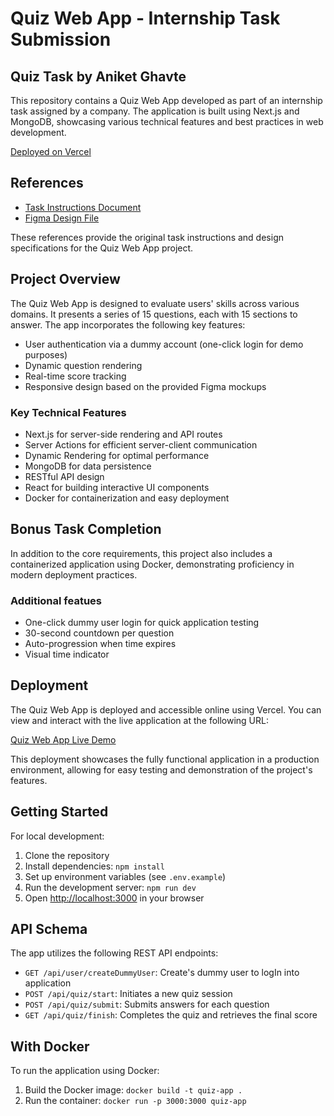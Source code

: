 # Quiz Web App - Internship Task Submission

## Quiz Task by Aniket Ghavte

This repository contains a Quiz Web App developed as part of an internship task assigned by a company. The application is built using Next.js and MongoDB, showcasing various technical features and best practices in web development.

[Deployed on Vercel](https://quiz-upraised-bice.vercel.app/)


## References

- [Task Instructions Document](https://drive.google.com/file/d/12MWlB6WKTdSg78j38zy0Rd-dxiyoclOH/view)
- [Figma Design File](https://www.figma.com/file/sz65ABV7RBrLzgIp8OQSB4/Frontend-Assignment)

These references provide the original task instructions and design specifications for the Quiz Web App project.

## Project Overview

The Quiz Web App is designed to evaluate users' skills across various domains. It presents a series of 15 questions, each with 15 sections to answer. The app incorporates the following key features:

- User authentication via a dummy account (one-click login for demo purposes)
- Dynamic question rendering
- Real-time score tracking
- Responsive design based on the provided Figma mockups

### Key Technical Features

- Next.js for server-side rendering and API routes
- Server Actions for efficient server-client communication
- Dynamic Rendering for optimal performance
- MongoDB for data persistence
- RESTful API design
- React for building interactive UI components
- Docker for containerization and easy deployment

## Bonus Task Completion

In addition to the core requirements, this project also includes a containerized application using Docker, demonstrating proficiency in modern deployment practices.

### Additional featues
- One-click dummy user login for quick application testing
- 30-second countdown per question
- Auto-progression when time expires
- Visual time indicator


## Deployment

The Quiz Web App is deployed and accessible online using Vercel. You can view and interact with the live application at the following URL:

[Quiz Web App Live Demo](https://quiz-upraised-bice.vercel.app/)

This deployment showcases the fully functional application in a production environment, allowing for easy testing and demonstration of the project's features.

## Getting Started

For local development:

1. Clone the repository
2. Install dependencies: `npm install`
3. Set up environment variables (see `.env.example`)
4. Run the development server: `npm run dev`
5. Open [http://localhost:3000](http://localhost:3000) in your browser

## API Schema

The app utilizes the following REST API endpoints:

- `GET /api/user/createDummyUser`: Create's dummy user to logIn into application
- `POST /api/quiz/start`: Initiates a new quiz session
- `POST /api/quiz/submit`: Submits answers for each question
- `GET /api/quiz/finish`: Completes the quiz and retrieves the final score

## With Docker

To run the application using Docker:

1. Build the Docker image: `docker build -t quiz-app .`
2. Run the container: `docker run -p 3000:3000 quiz-app`


